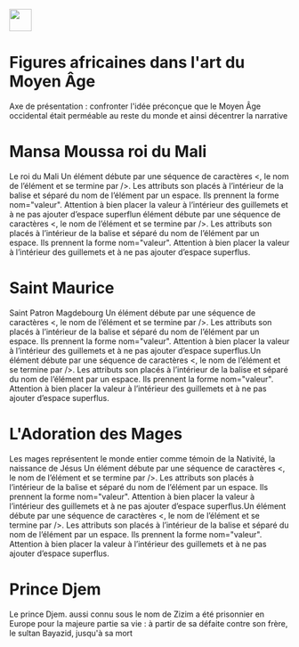 <a href="https://juncture-digital.org"><img src="https://raw.githubusercontent.com/digitalArtHistory/recits-numeriques/main/images/btn_juncture.svg" style="height:40px"></a>

<param ve-config 
       title="depart" 
       banner="/images/ViennaDioscoridesFolio483vBirds.jpg" 
       layout="vertical">

# Figures africaines dans l'art du Moyen Âge

Axe de présentation : confronter l'idée préconçue que le Moyen Âge occidental était perméable au reste du monde et ainsi décentrer la narrative


# Mansa Moussa roi du Mali
Le roi du Mali
Un élément débute par une séquence de caractères <, le nom de l’élément et se termine par />. Les attributs son placés à l’intérieur de la balise et séparé du nom de l’élément par un espace. Ils prennent la forme nom="valeur". Attention à bien placer la valeur à l’intérieur des guillemets et à ne pas ajouter d’espace superflun élément débute par une séquence de caractères <, le nom de l’élément et se termine par />. Les attributs son placés à l’intérieur de la balise et séparé du nom de l’élément par un espace. Ils prennent la forme nom="valeur". Attention à bien placer la valeur à l’intérieur des guillemets et à ne pas ajouter d’espace superflus.
<param ve-image
    manifest="https://gallica.bnf.fr/iiif/ark:/12148/btv1b84466411/manifest.json">
      
# Saint Maurice     
Saint Patron Magdebourg
Un élément débute par une séquence de caractères <, le nom de l’élément et se termine par />. Les attributs son placés à l’intérieur de la balise et séparé du nom de l’élément par un espace. Ils prennent la forme nom="valeur". Attention à bien placer la valeur à l’intérieur des guillemets et à ne pas ajouter d’espace superflus.Un élément débute par une séquence de caractères <, le nom de l’élément et se termine par />. Les attributs son placés à l’intérieur de la balise et séparé du nom de l’élément par un espace. Ils prennent la forme nom="valeur". Attention à bien placer la valeur à l’intérieur des guillemets et à ne pas ajouter d’espace superflus.
<param ve-graphic url="hhttps://gallica.bnf.fr/ark:/12148/btv1b84466411/f1.highres" title="Saint Maurice" />

# L'Adoration des Mages

Les mages représentent le monde entier comme témoin de la Nativité, la naissance de Jésus
Un élément débute par une séquence de caractères <, le nom de l’élément et se termine par />. Les attributs son placés à l’intérieur de la balise et séparé du nom de l’élément par un espace. Ils prennent la forme nom="valeur". Attention à bien placer la valeur à l’intérieur des guillemets et à ne pas ajouter d’espace superflus.Un élément débute par une séquence de caractères <, le nom de l’élément et se termine par />. Les attributs son placés à l’intérieur de la balise et séparé du nom de l’élément par un espace. Ils prennent la forme nom="valeur". Attention à bien placer la valeur à l’intérieur des guillemets et à ne pas ajouter d’espace superflus.
<param ve-image
    manifest="https://gallica.bnf.fr/iiif/ark:/12148/btv1b10505681s/manifest.json">
    
# Prince Djem

Le prince Djem. aussi connu sous le nom de Zizim a été prisonnier en Europe pour la majeure partie sa vie : à partir de sa défaite contre son frère, le sultan Bayazid, jusqu'à sa mort
<param ve-image
    manifest="https://gallica.bnf.fr/iiif/ark:/12148/btv1b10535160j/manifest.json">


